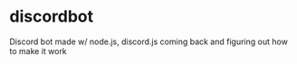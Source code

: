 # discordbot
Discord bot made w/ node.js, discord.js
coming back and figuring out how to make it work